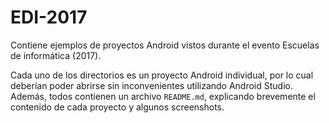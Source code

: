 # EDI-2017

Contiene ejemplos de proyectos Android vistos durante el evento Escuelas de informática (2017).

Cada uno de los directorios es un proyecto Android individual, por lo cual deberían poder abrirse sin inconvenientes utilizando Android Studio.
Además, todos contienen un archivo `README.md`, explicando brevemente el contenido de cada proyecto y algunos screenshots.
